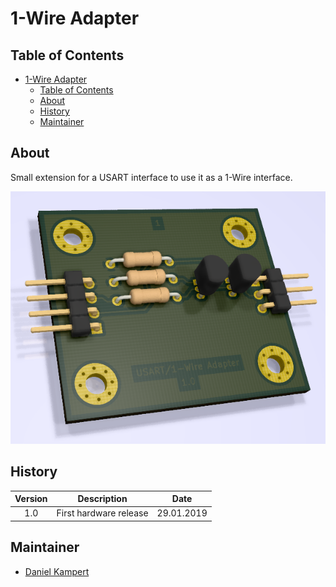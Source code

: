 # 1-Wire Adapter

## Table of Contents

- [1-Wire Adapter](#1-wire-adapter)
  - [Table of Contents](#table-of-contents)
  - [About](#about)
  - [History](#history)
  - [Maintainer](#maintainer)

## About

Small extension for a USART interface to use it as a 1-Wire interface.

![Overview](docs/img/Overview_Small.png)

## History

| **Version**  | **Description**                            | **Date**   |
|:------------:|:------------------------------------------:|:----------:|
| 1.0          | First hardware release                     | 29.01.2019 |

## Maintainer

- [Daniel Kampert](DanielKampert@kampis-elektroecke.de)
